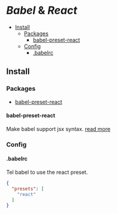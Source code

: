 # *Babel* & *React*

+ [Install](#install)
    + [Packages](#packages)
        + [babel-preset-react](#babel-preset-react)
    + [Config](#config)
        + [.babelrc](#babelrc)

## Install

### Packages

  + [babel-preset-react](babel-preset-react)

#### babel-preset-react

Make babel support jsx syntax. [read more](http://babeljs.io/docs/plugins/preset-react/)

### Config

#### .babelrc

Tel babel to use the react preset.

```json
{
  "presets": [
    "react"
  ]
}
```